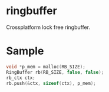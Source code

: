 # ringbuffer
Crossplatform lock free ringbuffer.

Sample
======
```c++
void *p_mem = malloc(RB_SIZE);
RingBuffer rb(RB_SIZE, false, false);
rb_ctx ctx;
rb.push(&ctx, sizeof(ctx), p_mem);
```
